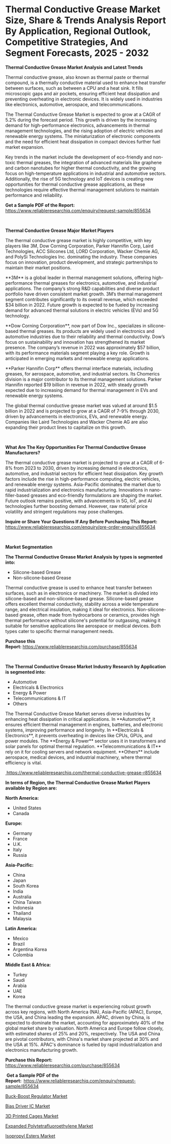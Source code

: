 <p><h1>Thermal Conductive Grease Market Size, Share & Trends Analysis Report By Application, Regional Outlook, Competitive Strategies, And Segment Forecasts, 2025 - 2032</h1></p><p><strong>Thermal Conductive Grease Market Analysis and Latest Trends</strong></p>
<p><p>Thermal conductive grease, also known as thermal paste or thermal compound, is a thermally conductive material used to enhance heat transfer between surfaces, such as between a CPU and a heat sink. It fills microscopic gaps and air pockets, ensuring efficient heat dissipation and preventing overheating in electronic devices. It is widely used in industries like electronics, automotive, aerospace, and telecommunications.</p><p>The Thermal Conductive Grease Market is expected to grow at a CAGR of 5.2% during the forecast period. This growth is driven by the increasing demand for high-performance electronics, advancements in thermal management technologies, and the rising adoption of electric vehicles and renewable energy systems. The miniaturization of electronic components and the need for efficient heat dissipation in compact devices further fuel market expansion.</p><p>Key trends in the market include the development of eco-friendly and non-toxic thermal greases, the integration of advanced materials like graphene and carbon nanotubes for higher thermal conductivity, and the growing focus on high-temperature applications in industrial and automotive sectors. Additionally, the rise of 5G technology and IoT devices is creating new opportunities for thermal conductive grease applications, as these technologies require effective thermal management solutions to maintain performance and reliability.</p></p>
<p><strong>Get a Sample PDF of the Report:&nbsp;</strong> <a href="https://www.reliableresearchiq.com/enquiry/request-sample/855634?utm_campaign=2127&utm_medium=2&utm_source=Github&utm_content=ia&utm_term=26012025&utm_id=thermal-conductive-grease">https://www.reliableresearchiq.com/enquiry/request-sample/855634</a></p>
<p>&nbsp;</p>
<p><strong>Thermal Conductive Grease Major Market Players</strong></p>
<p><p>The thermal conductive grease market is highly competitive, with key players like 3M, Dow Corning Corporation, Parker Hannifin Corp, Laird Technologies, ACC Silicones Ltd, LORD Corporation, Wacker Chemie AG, and PolySi Technologies Inc. dominating the industry. These companies focus on innovation, product development, and strategic partnerships to maintain their market positions.</p><p>**3M** is a global leader in thermal management solutions, offering high-performance thermal greases for electronics, automotive, and industrial applications. The company’s strong R&D capabilities and diverse product portfolio have driven consistent market growth. 3M’s thermal management segment contributes significantly to its overall revenue, which exceeded $34 billion in 2022. Future growth is expected to be fueled by increasing demand for advanced thermal solutions in electric vehicles (EVs) and 5G technology.</p><p>**Dow Corning Corporation**, now part of Dow Inc., specializes in silicone-based thermal greases. Its products are widely used in electronics and automotive industries due to their reliability and thermal conductivity. Dow’s focus on sustainability and innovation has strengthened its market presence. The company’s revenue in 2022 was approximately $57 billion, with its performance materials segment playing a key role. Growth is anticipated in emerging markets and renewable energy applications.</p><p>**Parker Hannifin Corp** offers thermal interface materials, including greases, for aerospace, automotive, and industrial sectors. Its Chomerics division is a major contributor to its thermal management solutions. Parker Hannifin reported $19 billion in revenue in 2022, with steady growth expected due to increasing demand for thermal management in EVs and renewable energy systems.</p><p>The global thermal conductive grease market was valued at around $1.5 billion in 2022 and is projected to grow at a CAGR of 7-9% through 2030, driven by advancements in electronics, EVs, and renewable energy. Companies like Laird Technologies and Wacker Chemie AG are also expanding their product lines to capitalize on this growth.</p></p>
<p>&nbsp;</p>
<p><strong>What Are The Key Opportunities For Thermal Conductive Grease Manufacturers?</strong></p>
<p><p>The thermal conductive grease market is projected to grow at a CAGR of 6-8% from 2023 to 2030, driven by increasing demand in electronics, automotive, and industrial sectors for efficient heat dissipation. Key growth factors include the rise in high-performance computing, electric vehicles, and renewable energy systems. Asia-Pacific dominates the market due to rapid industrialization and electronics manufacturing. Innovations in nano-filler-based greases and eco-friendly formulations are shaping the market. Future outlook remains positive, with advancements in 5G, IoT, and AI technologies further boosting demand. However, raw material price volatility and stringent regulations may pose challenges.</p></p>
<p><strong>Inquire or Share Your Questions If Any Before Purchasing This Report:</strong> <a href="https://www.reliableresearchiq.com/enquiry/pre-order-enquiry/855634?utm_campaign=2127&utm_medium=2&utm_source=Github&utm_content=ia&utm_term=26012025&utm_id=thermal-conductive-grease">https://www.reliableresearchiq.com/enquiry/pre-order-enquiry/855634</a></p>
<p>&nbsp;</p>
<p><strong>Market Segmentation</strong></p>
<p><strong>The Thermal Conductive Grease Market Analysis by types is segmented into:</strong></p>
<p><ul><li>Silicone-based Grease</li><li>Non-silicone-based Grease</li></ul></p>
<p><p>Thermal conductive grease is used to enhance heat transfer between surfaces, such as in electronics or machinery. The market is divided into silicone-based and non-silicone-based grease. Silicone-based grease offers excellent thermal conductivity, stability across a wide temperature range, and electrical insulation, making it ideal for electronics. Non-silicone-based grease, often made from hydrocarbons or ceramics, provides high thermal performance without silicone's potential for outgassing, making it suitable for sensitive applications like aerospace or medical devices. Both types cater to specific thermal management needs.</p></p>
<p><strong>Purchase this Report:&nbsp;</strong><a href="https://www.reliableresearchiq.com/purchase/855634?utm_campaign=2127&utm_medium=2&utm_source=Github&utm_content=ia&utm_term=26012025&utm_id=thermal-conductive-grease">https://www.reliableresearchiq.com/purchase/855634</a></p>
<p>&nbsp;</p>
<p><strong>The Thermal Conductive Grease Market Industry Research by Application is segmented into:</strong></p>
<p><ul><li>Automotive</li><li>Electricals & Electronics</li><li>Energy & Power</li><li>Telecommunications & IT</li><li>Others</li></ul></p>
<p><p>The Thermal Conductive Grease Market serves diverse industries by enhancing heat dissipation in critical applications. In **Automotive**, it ensures efficient thermal management in engines, batteries, and electronic systems, improving performance and longevity. In **Electricals & Electronics**, it prevents overheating in devices like CPUs, GPUs, and power modules. The **Energy & Power** sector uses it in transformers and solar panels for optimal thermal regulation. **Telecommunications & IT** rely on it for cooling servers and network equipment. **Others** include aerospace, medical devices, and industrial machinery, where thermal efficiency is vital.</p></p>
<p><a href="https://www.reliableresearchiq.com/thermal-conductive-grease-r855634?utm_campaign=2127&utm_medium=2&utm_source=Github&utm_content=ia&utm_term=26012025&utm_id=thermal-conductive-grease">&nbsp;https://www.reliableresearchiq.com/thermal-conductive-grease-r855634</a></p>
<p><strong>In terms of Region, the Thermal Conductive Grease Market Players available by Region are:</strong></p>
<p>
    <p> <strong> North America: </strong>
        <ul>
            <li>United States</li>
            <li>Canada</li>
        </ul>
        </p> 
    <p> <strong> Europe: </strong>
        <ul>
            <li>Germany</li>
            <li>France</li>
            <li>U.K.</li>
            <li>Italy</li>
            <li>Russia</li>
        </ul>
        </p> 
    <p> <strong> Asia-Pacific: </strong>
        <ul>
            <li>China</li>
            <li>Japan</li>
            <li>South Korea</li>
            <li>India</li>
            <li>Australia</li>
            <li>China Taiwan</li>
            <li>Indonesia</li>
            <li>Thailand</li>
            <li>Malaysia</li>
        </ul>
        </p> 
    <p> <strong> Latin America: </strong>
        <ul>
            <li>Mexico</li>
            <li>Brazil</li>
            <li>Argentina Korea</li>
            <li>Colombia</li>
        </ul>
        </p> 
    <p> <strong> Middle East & Africa: </strong>
        <ul>
            <li>Turkey</li>
            <li>Saudi</li>
            <li>Arabia</li>
            <li>UAE</li>
            <li>Korea</li>
        </ul>
    </p>
    </p>
<p><p>The thermal conductive grease market is experiencing robust growth across key regions, with North America (NA), Asia-Pacific (APAC), Europe, the USA, and China leading the expansion. APAC, driven by China, is expected to dominate the market, accounting for approximately 40% of the global market share by valuation. North America and Europe follow closely, with estimated shares of 25% and 20%, respectively. The USA and China are pivotal contributors, with China's market share projected at 30% and the USA at 15%. APAC's dominance is fueled by rapid industrialization and electronics manufacturing growth.</p></p>
<p><strong>Purchase this Report: </strong><a href="https://www.reliableresearchiq.com/purchase/855634?utm_campaign=2127&utm_medium=2&utm_source=Github&utm_content=ia&utm_term=26012025&utm_id=thermal-conductive-grease">https://www.reliableresearchiq.com/purchase/855634</a></p>
<p>&nbsp;<strong>Get a Sample PDF of the Report:&nbsp;&nbsp;</strong><a href="https://www.reliableresearchiq.com/enquiry/request-sample/855634?utm_campaign=2127&utm_medium=2&utm_source=Github&utm_content=ia&utm_term=26012025&utm_id=thermal-conductive-grease">https://www.reliableresearchiq.com/enquiry/request-sample/855634</a></p>
<p><strong></strong></p>
<p><p><a href="https://www.linkedin.com/pulse/buck-boost-regulator-market-analysis-size-share-sales-industry-lxr0e?utm_campaign=2127&utm_medium=2&utm_source=Github&utm_content=ia&utm_term=26012025&utm_id=thermal-conductive-grease">Buck-Boost Regulator Market</a></p><p><a href="https://www.linkedin.com/pulse/comprehensive-study-bias-driver-ic-market-share-size-growth-99-z9rde?utm_campaign=2127&utm_medium=2&utm_source=Github&utm_content=ia&utm_term=26012025&utm_id=thermal-conductive-grease">Bias Driver IC Market</a></p><p><a href="https://www.linkedin.com/pulse/key-drivers-3d-printed-cages-market-expansion-2025-2032-jyb9c?utm_campaign=2127&utm_medium=2&utm_source=Github&utm_content=ia&utm_term=26012025&utm_id=thermal-conductive-grease">3D Printed Cages Market</a></p><p><a href="https://github.com/mcmackinj33/Market-Research-Report-List-1/blob/main/expanded-polytetrafluoroethylene-market.md?utm_campaign=2127&utm_medium=2&utm_source=Github&utm_content=ia&utm_term=26012025&utm_id=thermal-conductive-grease">Expanded Polytetrafluoroethylene Market</a></p><p><a href="https://github.com/schwminh2001101/Market-Research-Report-List-1/blob/main/isopropyl-esters-market.md?utm_campaign=2127&utm_medium=2&utm_source=Github&utm_content=ia&utm_term=26012025&utm_id=thermal-conductive-grease">Isopropyl Esters Market</a></p></p>